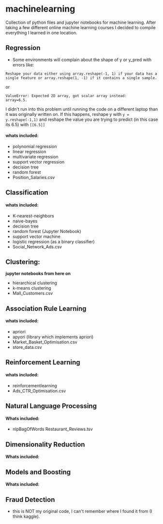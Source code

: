 # machinelearning
Collection of python files and jupyter notebooks for machine learning. After taking a few different online machine learning courses I decided to compile everything I learned in one location.

## Regression
- Some environments will complain about the shape of y or y_pred with errors like: 

```
Reshape your data either using array.reshape(-1, 1) if your data has a single feature or array.reshape(1, -1) if it contains a single sample.
```

or

```
ValueError: Expected 2D array, got scalar array instead:
array=6.5.
```
I didn't run into this problem until running the code on a different laptop than it was originally written on. If this happens, reshape y with `y = y.reshape(-1,1)` and reshape the value you are trying to predict (in this case its 6.5) with `[[6.5]]`

#### whats included:
- polynomial regression
- linear regression
- multivariate regression
- support vector regression
- decision tree
- random forest
- Position_Salaries.csv


## Classification

#### whats included:
- K-nearest-neighbors
- naive-bayes
- decision tree
- random forest (Jupyter Notebook)
- support vector machine
- logistic regression (as a binary classifier)
- Social_Network_Ads.csv


## Clustering:
**jupyter notebooks from here on**
- hierarchical clustering
- k-means clustering
- Mall_Customers.csv


## Association Rule Learning

#### whats included:
- apriori
- apyori (library which implements apriori)
- Market_Basket_Optimisation.csv
- store_data.csv

## Reinforcement Learning

#### whats included:
- reinforcementlearning
- Ads_CTR_Optimisation.csv

## Natural Language Processing

#### Whats included:
- nlpBagOfWords
Restaurant_Reviews.tsv

## Dimensionality Reduction

#### Whats included:


## Models and Boosting

#### Whats included:


## Fraud Detection
 - this is NOT my original code, I can't remember where I found it from (I think kaggle). 






